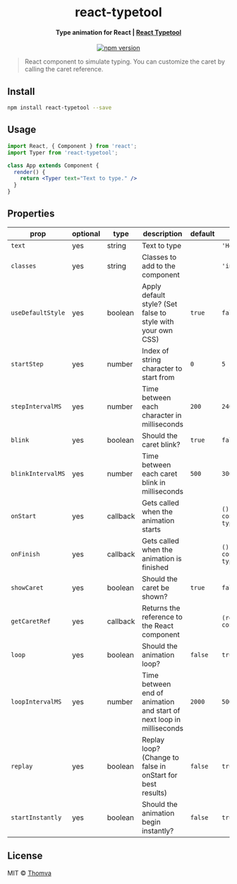 <h1 align="center">
  react-typetool
</h1>

<h4 align="center">Type animation for React | <a href="https://thomva.github.io/react-typetool" target="_blank">React Typetool</a></h4>

<p align="center">
  <a href="https://www.npmjs.com/package/react-typetool" rel="nofollow"><img src="https://img.shields.io/npm/v/react-typetool.svg?style=flat-square" alt="npm version" data-canonical-src="https://img.shields.io/npm/v/react-typetool.svg?style=flat-square" style="max-width:100%;"></a>
</p>


> React component to simulate typing. You can customize the caret by calling the caret reference.


## Install

```bash
npm install react-typetool --save
```

## Usage

```jsx
import React, { Component } from 'react';
import Typer from 'react-typetool';

class App extends Component {
  render() {
    return <Typer text="Text to type." />
  }
}
```

## Properties

prop|optional|type|description|default|example
|--|--|--|--|--|--|
|`text`|yes|string|Text to type||`'Hello earthlings!'`|
|`classes`|yes|string|Classes to add to the component||`'introTyper'`|
|`useDefaultStyle`|yes|boolean|Apply default style? (Set false to style with your own CSS) |`true`|`false`|
|`startStep`|yes|number|Index of string character to start from|`0`|`5`|
|`stepIntervalMS`|yes|number|Time between each character in milliseconds|`200`|`240`|
|`blink`|yes|boolean|Should the caret blink?|`true`|`false`|
|`blinkIntervalMS`|yes|number|Time between each caret blink in milliseconds|`500`|`300`|
|`onStart`|yes|callback|Gets called when the animation starts||`() => { console.log('Started typing') }`|
|`onFinish`|yes|callback|Gets called when the animation is finished||`() => { console.log('Done typing') }`|
|`showCaret`|yes|boolean|Should the caret be shown?|`true`|`false`|
|`getCaretRef`|yes|callback|Returns the reference to the React component||`(ref) => { console.log(ref) }`|
|`loop`|yes|boolean|Should the animation loop?|`false`|`true`|
|`loopIntervalMS`|yes|number|Time between end of animation and start of next loop in milliseconds|`2000`|`500`|
|`replay`|yes|boolean|Replay loop? (Change to false in onStart for best results)|`false`|`true`|
|`startInstantly`|yes|boolean|Should the animation begin instantly?|`false`|`true`|

## License

MIT © [Thomva](https://github.com/Thomva)
